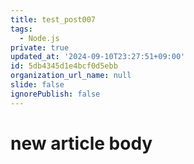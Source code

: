 ```yaml
---
title: test_post007
tags:
  - Node.js
private: true
updated_at: '2024-09-10T23:27:51+09:00'
id: 5db4345d1e4bcf0d5ebb
organization_url_name: null
slide: false
ignorePublish: false
---
```

# new article body
